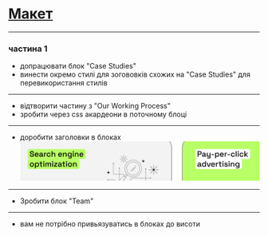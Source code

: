 # [Макет ](https://www.figma.com/design/cTj4GV6SrkgMdHfqHRW8oi/Positivus-Landing-Page-Design-(Community)?node-id=330-762&t=CAnOMzgYoUlBoddF-1)

--------

### частина 1

- допрацювати блок "Case Studies"
- винести окремо стилі для зогововків схожих на "Case Studies" для перевикористання стилів
-------

- відтворити частину з "Our Working Process"
- зробити через css акардеони в поточному блоці
-------

- доробити заголовки в блоках ![img.png](img.png) 
-------

- Зробити блок "Team"


-------
- вам не потрібно привьязуватись в блоках до висоти
